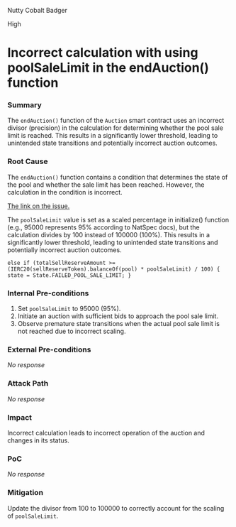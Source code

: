 Nutty Cobalt Badger

High

# Incorrect calculation with using poolSaleLimit in the endAuction() function

### Summary

The `endAuction()` function of the `Auction` smart contract uses an incorrect divisor (precision) in the calculation for determining whether the pool sale limit is reached. This results in a significantly lower threshold, leading to unintended state transitions and potentially incorrect auction outcomes.

### Root Cause

The `endAuction()` function contains a condition that determines the state of the pool and whether the sale limit has been reached. However, the calculation in the condition is incorrect.

[The link on the issue.](https://github.com/sherlock-audit/2024-12-plaza-finance/blob/main/plaza-evm/src/Auction.sol#L341)

The `poolSaleLimit` value is set as a scaled percentage in initialize() function (e.g., 95000 represents 95% according to NatSpec docs), but the calculation divides by 100 instead of 100000 (100%). This results in a significantly lower threshold, leading to unintended state transitions and potentially incorrect auction outcomes.

`else if (totalSellReserveAmount >= (IERC20(sellReserveToken).balanceOf(pool) * poolSaleLimit) / 100) {
        state = State.FAILED_POOL_SALE_LIMIT;
 }`


### Internal Pre-conditions

1. Set `poolSaleLimit` to 95000 (95%).
2. Initiate an auction with sufficient bids to approach the pool sale limit.
3. Observe premature state transitions when the actual pool sale limit is not reached due to incorrect scaling.

### External Pre-conditions

_No response_

### Attack Path

_No response_

### Impact

Incorrect calculation leads to incorrect operation of the auction and changes in its status.

### PoC

_No response_

### Mitigation

Update the divisor from 100 to 100000 to correctly account for the scaling of `poolSaleLimit`.